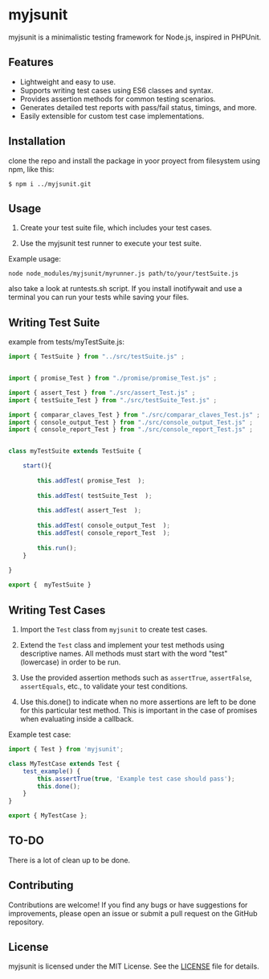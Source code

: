 # myjsunit

myjsunit is a minimalistic testing framework for Node.js, inspired in PHPUnit. 

## Features

- Lightweight and easy to use.
- Supports writing test cases using ES6 classes and syntax.
- Provides assertion methods for common testing scenarios.
- Generates detailed test reports with pass/fail status, timings, and more.
- Easily extensible for custom test case implementations.

## Installation


clone the repo and install the package in yoor proyect from filesystem using npm, like this:

```
$ npm i ../myjsunit.git
```


## Usage

1. Create your test suite file, which includes your test cases.

2. Use the myjsunit test runner to execute your test suite.

Example usage:

```
node node_modules/myjsunit/myrunner.js path/to/your/testSuite.js
```

also take a look at runtests.sh script. If you install inotifywait and use a terminal you can run your tests while saving your files.

## Writing Test Suite

example from tests/myTestSuite.js:
```javascript
import { TestSuite } from "../src/testSuite.js" ;


import { promise_Test } from "./promise/promise_Test.js" ;

import { assert_Test } from "./src/assert_Test.js" ;
import { testSuite_Test } from "./src/testSuite_Test.js" ;

import { comparar_claves_Test } from "./src/comparar_claves_Test.js" ;
import { console_output_Test } from "./src/console_output_Test.js" ;
import { console_report_Test } from "./src/console_report_Test.js" ;


class myTestSuite extends TestSuite {

    start(){
        
        this.addTest( promise_Test  );
        
        this.addTest( testSuite_Test  );
        
        this.addTest( assert_Test  );
        
        this.addTest( console_output_Test  );
        this.addTest( console_report_Test  );
        
        this.run();
    }
    
}

export {  myTestSuite }
```


## Writing Test Cases

1. Import the `Test` class from `myjsunit` to create test cases.

2. Extend the `Test` class and implement your test methods using descriptive names. All methods must start with the word "test" (lowercase) in order to be run.

3. Use the provided assertion methods such as `assertTrue`, `assertFalse`, `assertEquals`, etc., to validate your test conditions.

4. Use this.done() to indicate when no more assertions are left to be done for this particular test method. This is important in the case of promises when evaluating inside a callback.

Example test case:

```javascript
import { Test } from 'myjsunit';

class MyTestCase extends Test {
    test_example() {
        this.assertTrue(true, 'Example test case should pass');
        this.done();
    }
}

export { MyTestCase };
```

## TO-DO

There is a lot of clean up to be done.

## Contributing

Contributions are welcome! If you find any bugs or have suggestions for improvements, please open an issue or submit a pull request on the GitHub repository.

## License

myjsunit is licensed under the MIT License. See the [LICENSE](LICENSE) file for details.

